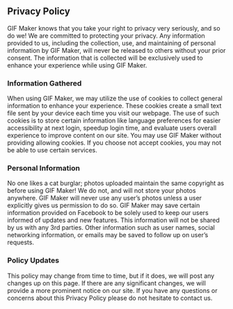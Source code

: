 ## Privacy Policy

GIF Maker knows that you take your right to privacy very seriously, and so do we! We are committed to protecting your privacy. Any information provided to us, including the collection, use, and maintaining of personal information by GIF Maker, will never be released to others without your prior consent. The information that is collected will be exclusively used to enhance your experience while using GIF Maker.

### Information Gathered

When using GIF Maker, we may utilize the use of cookies to collect general information to enhance your experience. These cookies create a small text file sent by your device each time you visit our webpage. The use of such cookies is to store certain information like language preferences for easier accessibility at next login, speedup login time, and evaluate users overall experience to improve content on our site. You may use GIF Maker without providing allowing cookies. If you choose not accept cookies, you may not be able to use certain services.

### Personal Information

No one likes a cat burglar; photos uploaded maintain the same copyright as before using GIF Maker! We do not, and will not store your photos anywhere. GIF Maker will never use any user’s photos unless a user explicitly gives us permission to do so.
GIF Maker may save certain information provided on Facebook to be solely used to keep our users informed of updates and new features. This information will not be shared by us with any 3rd parties. Other information such as user names, social networking information, or emails may be saved to follow up on user’s requests.

### Policy Updates

This policy may change from time to time, but if it does, we will post any changes up on this page. If there are any significant changes, we will provide a more prominent notice on our site.
If you have any questions or concerns about this Privacy Policy please do not hesitate to contact us.
